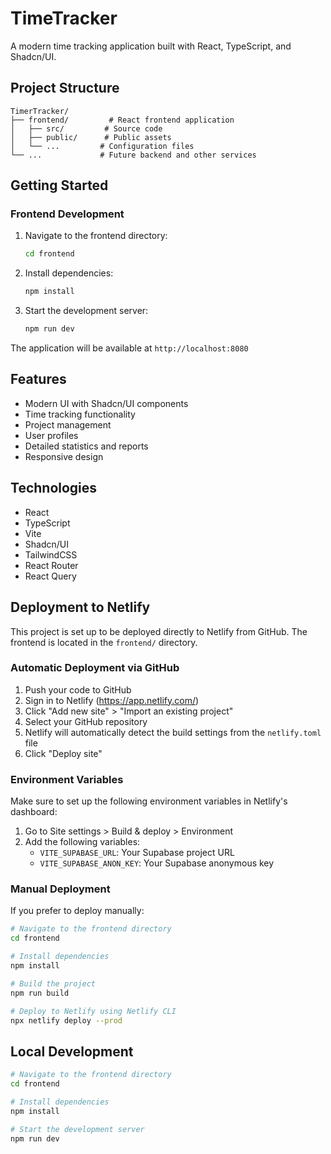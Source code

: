 # TimeTracker

A modern time tracking application built with React, TypeScript, and Shadcn/UI.

## Project Structure

```
TimerTracker/
├── frontend/         # React frontend application
│   ├── src/         # Source code
│   ├── public/      # Public assets
│   └── ...         # Configuration files
└── ...             # Future backend and other services
```

## Getting Started

### Frontend Development

1. Navigate to the frontend directory:
   ```bash
   cd frontend
   ```

2. Install dependencies:
   ```bash
   npm install
   ```

3. Start the development server:
   ```bash
   npm run dev
   ```

The application will be available at `http://localhost:8080`

## Features

- Modern UI with Shadcn/UI components
- Time tracking functionality
- Project management
- User profiles
- Detailed statistics and reports
- Responsive design

## Technologies

- React
- TypeScript
- Vite
- Shadcn/UI
- TailwindCSS
- React Router
- React Query

## Deployment to Netlify

This project is set up to be deployed directly to Netlify from GitHub. The frontend is located in the `frontend/` directory.

### Automatic Deployment via GitHub

1. Push your code to GitHub
2. Sign in to Netlify (https://app.netlify.com/)
3. Click "Add new site" > "Import an existing project"
4. Select your GitHub repository
5. Netlify will automatically detect the build settings from the `netlify.toml` file
6. Click "Deploy site"

### Environment Variables

Make sure to set up the following environment variables in Netlify's dashboard:

1. Go to Site settings > Build & deploy > Environment
2. Add the following variables:
   - `VITE_SUPABASE_URL`: Your Supabase project URL
   - `VITE_SUPABASE_ANON_KEY`: Your Supabase anonymous key

### Manual Deployment

If you prefer to deploy manually:

```bash
# Navigate to the frontend directory
cd frontend

# Install dependencies
npm install

# Build the project
npm run build

# Deploy to Netlify using Netlify CLI
npx netlify deploy --prod
```

## Local Development

```bash
# Navigate to the frontend directory
cd frontend

# Install dependencies
npm install

# Start the development server
npm run dev
``` 